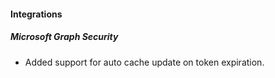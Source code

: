 
#### Integrations
##### Microsoft Graph Security
- Added support for auto cache update on token expiration.
